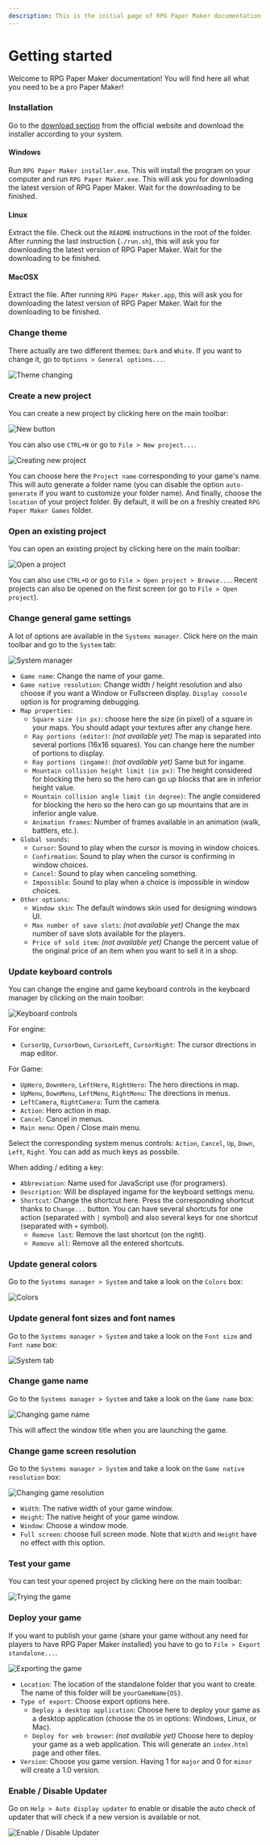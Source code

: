 ```yaml
---
description: This is the initial page of RPG Paper Maker documentation.
---
```


# Getting started

Welcome to RPG Paper Maker documentation! You will find here all what you need to be a pro Paper Maker!

### Installation <a id="installation"></a>

Go to the [download section](http://rpg-paper-maker.com/index.php/downloads#content) from the official website and download the installer according to your system.

#### Windows <a id="windows"></a>

Run `RPG Paper Maker installer.exe`. This will install the program on your computer and run `RPG Paper Maker.exe`. This will ask you for downloading the latest version of RPG Paper Maker. Wait for the downloading to be finished.

#### Linux <a id="linux"></a>

Extract the file. Check out the `README` instructions in the root of the folder. After running the last instruction \(`./run.sh`\), this will ask you for downloading the latest version of RPG Paper Maker. Wait for the downloading to be finished.

#### MacOSX <a id="macosx"></a>

Extract the file. After running `RPG Paper Maker.app`, this will ask you for downloading the latest version of RPG Paper Maker. Wait for the downloading to be finished.

### Change theme <a id="change-theme"></a>

There actually are two different themes: `Dark` and `White`. If you want to change it, go to `Options > General options...`.

![Theme changing](https://rpg-paper-maker.github.io/img/themes-options.png)

### Create a new project <a id="create-a-new-project"></a>

You can create a new project by clicking here on the main toolbar:

![New button](https://rpg-paper-maker.github.io/img/new-project.png)

You can also use `CTRL+N` or go to `File > New project...`.

![Creating new project](https://rpg-paper-maker.github.io/img/new-project-window.png)

You can choose here the `Project name` corresponding to your game's name. This will auto generate a folder name \(you can disable the option `auto-generate` if you want to customize your folder name\). And finally, choose the `location` of your project folder. By default, it will be on a freshly created `RPG Paper Maker Games` folder.

### Open an existing project <a id="open-an-existing-project"></a>

You can open an existing project by clicking here on the main toolbar:

![Open a project](https://rpg-paper-maker.github.io/img/open-project.png)

You can also use `CTRL+O` or go to `File > Open project > Browse...`. Recent projects can also be opened on the first screen \(or go to `File > Open project`\).

### Change general game settings <a id="change-general-game-settings"></a>

A lot of options are available in the `Systems manager`. Click here on the main toolbar and go to the `System` tab:

![System manager](https://rpg-paper-maker.github.io/img/system-basic.png)

* `Game name`: Change the name of your game.
* `Game native resolution`: Change width / height resolution and also choose if you want a Window or Fullscreen display. `Display console` option is for programing debugging.
* `Map properties`:
  * `Square size (in px)`: choose here the size \(in pixel\) of a square in your maps. You should adapt your textures after any change here.
  * `Ray portions (editor)`: _\(not available yet\)_ The map is separated into several portions \(16x16 squares\). You can change here the number of portions to display.
  * `Ray portions (ingame)`: _\(not available yet\)_ Same but for ingame.
  * `Mountain collision height limit (in px)`: The height considered for blocking the hero so the hero can go up blocks that are in inferior height value.
  * `Mountain collision angle limit (in degree)`: The angle considered for blocking the hero so the hero can go up mountains that are in inferior angle value.
  * `Animation frames`: Number of frames available in an animation \(walk, battlers, etc.\).
* `Global sounds`:
  * `Cursor`: Sound to play when the cursor is moving in window choices.
  * `Confirmation`: Sound to play when the cursor is confirming in window choices.
  * `Cancel`: Sound to play when canceling something.
  * `Impossible`: Sound to play when a choice is impossible in window choices.
* `Other options`:
  * `Window skin`: The default windows skin used for designing windows UI.
  * `Max number of save slots`: _\(not available yet\)_ Change the max number of save slots available for the players.
  * `Price of sold item`: _\(not available yet\)_ Change the percent value of the original price of an item when you want to sell it in a shop.



### Update keyboard controls <a id="update-keyboard-controls"></a>

You can change the engine and game keyboard controls in the keyboard manager by clicking on the main toolbar:

![Keyboard controls](https://rpg-paper-maker.github.io/img/keyboard-manager.png)

For engine:

* `CursorUp`, `CursorDown`, `CursorLeft`, `CursorRight`: The cursor directions in map editor.

For Game:

* `UpHero`, `DownHero`, `LeftHero`, `RightHero`: The hero directions in map.
* `UpMenu`, `DownMenu`, `LeftMenu`, `RightMenu`: The directions in menus.
* `LeftCamera`, `RightCamera`: Turn the camera.
* `Action`: Hero action in map.
* `Cancel`: Cancel in menus.
* `Main menu`: Open / Close main menu.

Select the corresponding system menus controls: `Action`, `Cancel`, `Up`, `Down`, `Left`, `Right`. You can add as much keys as possbile.

When adding / editing a key:

* `Abbreviation`: Name used for JavaScript use \(for programers\).
* `Description`: Will be displayed ingame for the keyboard settings menu.
* `Shortcut`: Change the shortcut here. Press the corresponding shortcut thanks to `Change...` button. You can have several shortcuts for one action \(separated with `|` symbol\) and also several keys for one shortcut \(separated with `+` symbol\).
  * `Remove last`: Remove the last shortcut \(on the right\).
  * `Remove all`: Remove all the entered shortcuts.

### Update general colors <a id="update-general-colors"></a>

Go to the `Systems manager > System` and take a look on the `Colors` box:

![Colors](https://rpg-paper-maker.github.io/img/colors.png)

### Update general font sizes and font names <a id="update-general-font-sizes-and-font-names"></a>

Go to the `Systems manager > System` and take a look on the `Font size` and `Font name` box:

![System tab](.gitbook/assets/deepinscreenshot_select-area_20200323082522.png)

### Change game name <a id="change-game-name"></a>

Go to the `Systems manager > System` and take a look on the `Game name` box:

![Changing game name](https://rpg-paper-maker.github.io/img/game-name.png)

This will affect the window title when you are launching the game.

### Change game screen resolution <a id="change-game-screen-resolution"></a>

Go to the `Systems manager > System` and take a look on the `Game native resolution` box:

![Changing game resolution](https://rpg-paper-maker.github.io/img/game-resolution.png)

* `Width`: The native width of your game window.
* `Height`: The native height of your game window.
* `Window`: Choose a window mode.
* `Full screen`: choose full screen mode. Note that `Width` and `Height` have no effect with this option.

### Test your game <a id="test-your-game"></a>

You can test your opened project by clicking here on the main toolbar:

![Trying the game](https://rpg-paper-maker.github.io/img/play.png)

### Deploy your game <a id="deploy-your-game"></a>

If you want to publish your game \(share your game without any need for players to have RPG Paper Maker installed\) you have to go to `File > Export standalone...`.

![Exporting the game](https://rpg-paper-maker.github.io/img/deploy.png)

* `Location`: The location of the standalone folder that you want to create. The name of this folder will be `yourGameName{OS}`.
* `Type of export`: Choose export options here.
  * `Deploy a desktop application`: Choose here to deploy your game as a desktop application \(choose the `OS` in options: Windows, Linux, or Mac\).
  * `Deploy for web browser`: _\(not available yet\)_ Choose here to deploy your game as a web application. This will generate an `index.html` page and other files.
* `Version`: Choose you game version. Having 1 for `major` and 0 for `minor` will create a 1.0 version.

### Enable / Disable Updater <a id="enable-disable-updater"></a>

Go on `Help > Auto display updater` to enable or disable the auto check of updater that will check if a new version is available or not.

![Enable / Disable Updater](.gitbook/assets/autoupdater.png)

